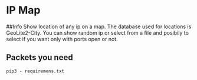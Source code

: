 # IP Map

##Info
 Show location of any ip on a map. The database used for locations is GeoLite2-City. You can show random ip or select from a file and posibily to select if you want only with ports open or not.
 
 
## Packets you need
 ```
 pip3 - requiremens.txt
 ```
